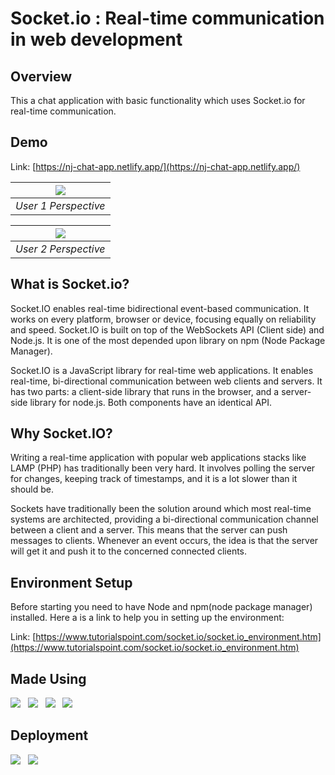 # Socket.io : Real-time communication in web development

## Overview
This a chat application with basic functionality which uses Socket.io for real-time communication.

## Demo
Link: [https://nj-chat-app.netlify.app/](https://nj-chat-app.netlify.app/)

| [![](https://i.imgur.com/emt5RPw.png)](https://nj-chat-app.netlify.app/) |
|:--:| 
| *User 1 Perspective* |

| [![](https://i.imgur.com/5KPDxzs.png)](https://nj-chat-app.netlify.app/) |
|:--:| 
| *User 2 Perspective* |

## What is Socket.io?
Socket.IO enables real-time bidirectional event-based communication. It works on every platform, browser or device, focusing equally on reliability and speed. Socket.IO is built on top of the WebSockets API (Client side) and Node.js. It is one of the most depended upon library on npm (Node Package Manager).

Socket.IO is a JavaScript library for real-time web applications. It enables real-time, bi-directional communication between web clients and servers. It has two parts: a client-side library that runs in the browser, and a server-side library for node.js. Both components have an identical API.

## Why Socket.IO?
Writing a real-time application with popular web applications stacks like LAMP (PHP) has traditionally been very hard. It involves polling the server for changes, keeping track of timestamps, and it is a lot slower than it should be.

Sockets have traditionally been the solution around which most real-time systems are architected, providing a bi-directional communication channel between a client and a server. This means that the server can push messages to clients. Whenever an event occurs, the idea is that the server will get it and push it to the concerned connected clients.

## Environment Setup
Before starting you need to have Node and npm(node package manager) installed. Here a is a link to help you in setting up the environment:

Link: [https://www.tutorialspoint.com/socket.io/socket.io_environment.htm](https://www.tutorialspoint.com/socket.io/socket.io_environment.htm)


## Made Using
[<img target="_blank" src="https://img.shields.io/badge/HTML-239120?style=for-the-badge&logo=html5&logoColor=white">](https://socket.io/)
&nbsp;
[<img target="_blank" src="https://img.shields.io/badge/CSS-239120?&style=for-the-badge&logo=css3&logoColor=white">](https://socket.io/)
&nbsp;
[<img target="_blank" src="https://img.shields.io/badge/JavaScript-F7DF1E?style=for-the-badge&logo=javascript&logoColor=black">](https://developer.mozilla.org/en-US/docs/Web/JavaScript)
&nbsp;
[<img target="_blank" src="https://socket.io/css/images/logo.svg">](https://socket.io/)

## Deployment
[<img target="_blank" src="https://img.shields.io/badge/Netlify-00C7B7?style=for-the-badge&logo=netlify&logoColor=white">](https://socket.io/)
&nbsp;
[<img target="_blank" src="https://img.shields.io/badge/Heroku-430098?style=for-the-badge&logo=heroku&logoColor=white">](https://socket.io/)






